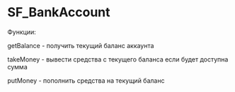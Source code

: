 # SF_BankAccount

Функции:

getBalance - получить текущий баланс аккаунта

takeMoney - вывести средства с текущего баланса если будет доступна сумма

putMoney - пополнить средства на текущий баланс
